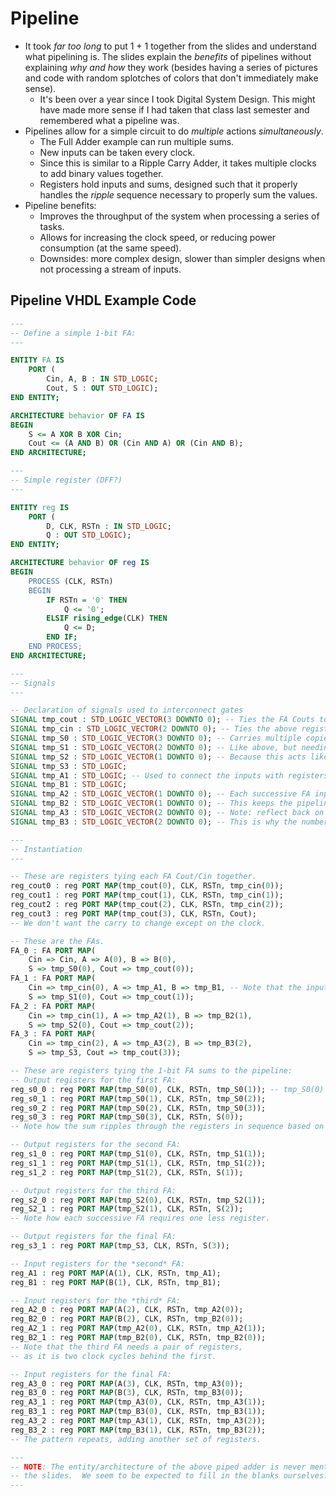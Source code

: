 # Pipeline
- It took *far too long* to put 1 + 1 together from the slides and understand what pipelining is.  The slides explain the *benefits* of pipelines without explaining *why and how* they work (besides having a series of pictures and code with random splotches of colors that don't immediately make sense).
	- It's been over a year since I took Digital System Design.  This might have made more sense if I had taken that class last semester and remembered what a pipeline was.
- Pipelines allow for a simple circuit to do *multiple* actions *simultaneously*.
	- The Full Adder example can run multiple sums.
	- New inputs can be taken every clock.
	- Since this is similar to a Ripple Carry Adder, it takes multiple clocks to add binary values together.
	- Registers hold inputs and sums, designed such that it properly handles the *ripple* sequence necessary to properly sum the values.
- Pipeline benefits:
	- Improves the throughput of the system when processing a series of tasks.
	- Allows for increasing the clock speed, or reducing power consumption (at the same speed).
	- Downsides: more complex design, slower than simpler designs when not processing a stream of inputs.

## Pipeline VHDL Example Code
```VHDL
---
-- Define a simple 1-bit FA:
---

ENTITY FA IS
    PORT (
        Cin, A, B : IN STD_LOGIC;
        Cout, S : OUT STD_LOGIC);
END ENTITY;

ARCHITECTURE behavior OF FA IS
BEGIN
    S <= A XOR B XOR Cin;
    Cout <= (A AND B) OR (Cin AND A) OR (Cin AND B);
END ARCHITECTURE;

---
-- Simple register (DFF?)
---

ENTITY reg IS
    PORT (
        D, CLK, RSTn : IN STD_LOGIC;
        Q : OUT STD_LOGIC);
END ENTITY;

ARCHITECTURE behavior OF reg IS
BEGIN
    PROCESS (CLK, RSTn)
    BEGIN
        IF RSTn = '0' THEN
            Q <= '0';
        ELSIF rising_edge(CLK) THEN
            Q <= D;
        END IF;
    END PROCESS;
END ARCHITECTURE;

---
-- Signals
---

-- Declaration of signals used to interconnect gates
SIGNAL tmp_cout : STD_LOGIC_VECTOR(3 DOWNTO 0); -- Ties the FA Couts to registers
SIGNAL tmp_cin : STD_LOGIC_VECTOR(2 DOWNTO 0); -- Ties the above registers to FA Cins
SIGNAL tmp_S0 : STD_LOGIC_VECTOR(3 DOWNTO 0); -- Carries multiple copies of the 1-bit sum of the first FA
SIGNAL tmp_S1 : STD_LOGIC_VECTOR(2 DOWNTO 0); -- Like above, but needing one less:
SIGNAL tmp_S2 : STD_LOGIC_VECTOR(1 DOWNTO 0); -- Because this acts like a Ripple Carry Adder
SIGNAL tmp_S3 : STD_LOGIC;
SIGNAL tmp_A1 : STD_LOGIC; -- Used to connect the inputs with registers.
SIGNAL tmp_B1 : STD_LOGIC;
SIGNAL tmp_A2 : STD_LOGIC_VECTOR(1 DOWNTO 0); -- Each successive FA input needs more registers.
SIGNAL tmp_B2 : STD_LOGIC_VECTOR(1 DOWNTO 0); -- This keeps the pipeline synchronized.
SIGNAL tmp_A3 : STD_LOGIC_VECTOR(2 DOWNTO 0); -- Note: reflect back on the Ripple Carry Adder.
SIGNAL tmp_B3 : STD_LOGIC_VECTOR(2 DOWNTO 0); -- This is why the number of registers changes for each FA.

---
-- Instantiation
---

-- These are registers tying each FA Cout/Cin together.
reg_cout0 : reg PORT MAP(tmp_cout(0), CLK, RSTn, tmp_cin(0));
reg_cout1 : reg PORT MAP(tmp_cout(1), CLK, RSTn, tmp_cin(1));
reg_cout2 : reg PORT MAP(tmp_cout(2), CLK, RSTn, tmp_cin(2));
reg_cout3 : reg PORT MAP(tmp_cout(3), CLK, RSTn, Cout);
-- We don't want the carry to change except on the clock.

-- These are the FAs.
FA_0 : FA PORT MAP(
    Cin => Cin, A => A(0), B => B(0),
    S => tmp_S0(0), Cout => tmp_cout(0));
FA_1 : FA PORT MAP(
    Cin => tmp_cin(0), A => tmp_A1, B => tmp_B1, -- Note that the inputs are from signals tied to registers
    S => tmp_S1(0), Cout => tmp_cout(1));
FA_2 : FA PORT MAP(
    Cin => tmp_cin(1), A => tmp_A2(1), B => tmp_B2(1),
    S => tmp_S2(0), Cout => tmp_cout(2));
FA_3 : FA PORT MAP(
    Cin => tmp_cin(2), A => tmp_A3(2), B => tmp_B3(2),
    S => tmp_S3, Cout => tmp_cout(3));

-- These are registers tying the 1-bit FA sums to the pipeline:
-- Output registers for the first FA:
reg_s0_0 : reg PORT MAP(tmp_S0(0), CLK, RSTn, tmp_S0(1)); -- tmp_S0(0) carries the sum of the FA
reg_s0_1 : reg PORT MAP(tmp_S0(1), CLK, RSTn, tmp_S0(2));
reg_s0_2 : reg PORT MAP(tmp_S0(2), CLK, RSTn, tmp_S0(3));
reg_s0_3 : reg PORT MAP(tmp_S0(3), CLK, RSTn, S(0));
-- Note how the sum ripples through the registers in sequence based on clock.

-- Output registers for the second FA:
reg_s1_0 : reg PORT MAP(tmp_S1(0), CLK, RSTn, tmp_S1(1));
reg_s1_1 : reg PORT MAP(tmp_S1(1), CLK, RSTn, tmp_S1(2));
reg_s1_2 : reg PORT MAP(tmp_S1(2), CLK, RSTn, S(1));

-- Output registers for the third FA:
reg_s2_0 : reg PORT MAP(tmp_S2(0), CLK, RSTn, tmp_S2(1));
reg_S2_1 : reg PORT MAP(tmp_S2(1), CLK, RSTn, S(2));
-- Note how each successive FA requires one less register.

-- Output registers for the final FA:
reg_s3_1 : reg PORT MAP(tmp_S3, CLK, RSTn, S(3));

-- Input registers for the *second* FA:
reg_A1 : reg PORT MAP(A(1), CLK, RSTn, tmp_A1);
reg_B1 : reg PORT MAP(B(1), CLK, RSTn, tmp_B1);

-- Input registers for the *third* FA:
reg_A2_0 : reg PORT MAP(A(2), CLK, RSTn, tmp_A2(0));
reg_B2_0 : reg PORT MAP(B(2), CLK, RSTn, tmp_B2(0));
reg_A2_1 : reg PORT MAP(tmp_A2(0), CLK, RSTn, tmp_A2(1));
reg_B2_1 : reg PORT MAP(tmp_B2(0), CLK, RSTn, tmp_B2(0));
-- Note that the third FA needs a pair of registers, 
-- as it is two clock cycles behind the first.

-- Input registers for the final FA:
reg_A3_0 : reg PORT MAP(A(3), CLK, RSTn, tmp_A3(0));
reg_B3_0 : reg PORT MAP(B(3), CLK, RSTn, tmp_B3(0));
reg_A3_1 : reg PORT MAP(tmp_A3(0), CLK, RSTn, tmp_A3(1));
reg_B3_1 : reg PORT MAP(tmp_B3(0), CLK, RSTn, tmp_B3(1));
reg_A3_2 : reg PORT MAP(tmp_A3(1), CLK, RSTn, tmp_A3(2));
reg_B3_2 : reg PORT MAP(tmp_B3(1), CLK, RSTn, tmp_B3(2));
-- The pattern repeats, adding another set of registers.

---
-- NOTE: The entity/architecture of the above piped adder is never mentioned in 
-- the slides.  We seem to be expected to fill in the blanks ourselves.
---
```